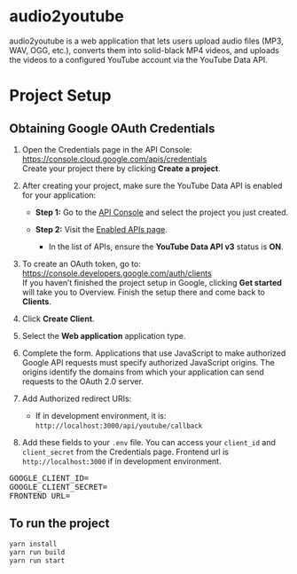 # audio2youtube

audio2youtube is a web application that lets users upload audio files (MP3, WAV, OGG, etc.), converts them into solid-black MP4 videos, and uploads the videos to a configured YouTube account via the YouTube Data API.


# Project Setup

## Obtaining Google OAuth Credentials

1. Open the Credentials page in the API Console:  
   https://console.cloud.google.com/apis/credentials  
   Create your project there by clicking **Create a project**.

2. After creating your project, make sure the YouTube Data API is enabled for your application:  
   
   - **Step 1:** Go to the [API Console](https://console.cloud.google.com/) and select the project you just created.  
   
   - **Step 2:** Visit the [Enabled APIs page](https://console.cloud.google.com/apis/enabled).  
     - In the list of APIs, ensure the **YouTube Data API v3** status is **ON**.


3. To create an OAuth token, go to:  
   https://console.developers.google.com/auth/clients  
   If you haven’t finished the project setup in Google, clicking **Get started** will take you to Overview. Finish the setup there and come back to **Clients**.

4. Click **Create Client**.  
5. Select the **Web application** application type.  
6. Complete the form. Applications that use JavaScript to make authorized Google API requests must specify authorized JavaScript origins. The origins identify the domains from which your application can send requests to the OAuth 2.0 server.

7. Add Authorized redirect URIs:  
   - If in development environment, it is:  
     `http://localhost:3000/api/youtube/callback`

8. Add these fields to your `.env` file. You can access your `client_id` and `client_secret` from the Credentials page. Frontend url is `http://localhost:3000` if in development environment.

<pre>GOOGLE_CLIENT_ID= 
GOOGLE_CLIENT_SECRET= 
FRONTEND_URL=  </pre>

## To run the project

```bash
yarn install
yarn run build
yarn run start
